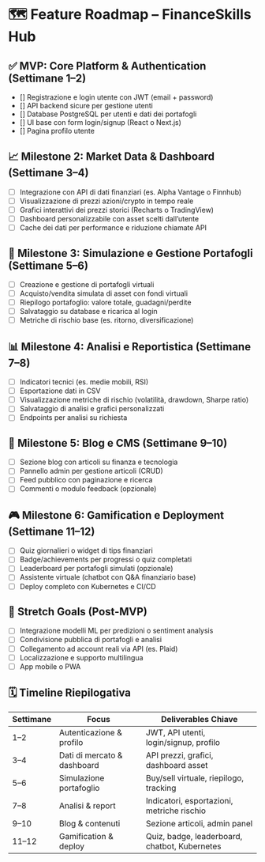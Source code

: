 
# 🗺️ Feature Roadmap – FinanceSkills Hub

## ✅ MVP: Core Platform & Authentication (Settimane 1–2)
- [] Registrazione e login utente con JWT (email + password)
- [] API backend sicure per gestione utenti
- [] Database PostgreSQL per utenti e dati dei portafogli
- [] UI base con form login/signup (React o Next.js)
- [] Pagina profilo utente

## 📈 Milestone 2: Market Data & Dashboard (Settimane 3–4)
- [ ] Integrazione con API di dati finanziari (es. Alpha Vantage o Finnhub)
- [ ] Visualizzazione di prezzi azioni/crypto in tempo reale
- [ ] Grafici interattivi dei prezzi storici (Recharts o TradingView)
- [ ] Dashboard personalizzabile con asset scelti dall’utente
- [ ] Cache dei dati per performance e riduzione chiamate API

## 💼 Milestone 3: Simulazione e Gestione Portafogli (Settimane 5–6)
- [ ] Creazione e gestione di portafogli virtuali
- [ ] Acquisto/vendita simulata di asset con fondi virtuali
- [ ] Riepilogo portafoglio: valore totale, guadagni/perdite
- [ ] Salvataggio su database e ricarica al login
- [ ] Metriche di rischio base (es. ritorno, diversificazione)

## 📊 Milestone 4: Analisi e Reportistica (Settimane 7–8)
- [ ] Indicatori tecnici (es. medie mobili, RSI)
- [ ] Esportazione dati in CSV
- [ ] Visualizzazione metriche di rischio (volatilità, drawdown, Sharpe ratio)
- [ ] Salvataggio di analisi e grafici personalizzati
- [ ] Endpoints per analisi su richiesta

## 📰 Milestone 5: Blog e CMS (Settimane 9–10)
- [ ] Sezione blog con articoli su finanza e tecnologia
- [ ] Pannello admin per gestione articoli (CRUD)
- [ ] Feed pubblico con paginazione e ricerca
- [ ] Commenti o modulo feedback (opzionale)

## 🎮 Milestone 6: Gamification e Deployment (Settimane 11–12)
- [ ] Quiz giornalieri o widget di tips finanziari
- [ ] Badge/achievements per progressi o quiz completati
- [ ] Leaderboard per portafogli simulati (opzionale)
- [ ] Assistente virtuale (chatbot con Q&A finanziario base)
- [ ] Deploy completo con Kubernetes e CI/CD

## 🚀 Stretch Goals (Post-MVP)
- [ ] Integrazione modelli ML per predizioni o sentiment analysis
- [ ] Condivisione pubblica di portafogli e analisi
- [ ] Collegamento ad account reali via API (es. Plaid)
- [ ] Localizzazione e supporto multilingua
- [ ] App mobile o PWA

## 🗓️ Timeline Riepilogativa

| Settimane | Focus                        | Deliverables Chiave                               |
|-----------|------------------------------|----------------------------------------------------|
| 1–2       | Autenticazione & profilo     | JWT, API utenti, login/signup, profilo             |
| 3–4       | Dati di mercato & dashboard  | API prezzi, grafici, dashboard asset               |
| 5–6       | Simulazione portafoglio      | Buy/sell virtuale, riepilogo, tracking             |
| 7–8       | Analisi & report             | Indicatori, esportazioni, metriche rischio         |
| 9–10      | Blog & contenuti             | Sezione articoli, admin panel                      |
| 11–12     | Gamification & deploy        | Quiz, badge, leaderboard, chatbot, Kubernetes      |

